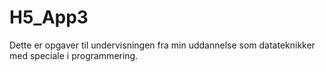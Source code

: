 # H5_App3

Dette er opgaver til undervisningen fra min uddannelse som datateknikker med speciale i programmering.

